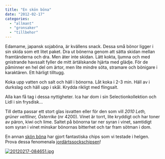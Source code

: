 ```yaml
---
title: "En skön böna"
date: "2012-02-17"
categories: 
  - "allmant"
  - "gronsaker"
  - "tillbehor"
---
```


Edamame, japansk sojaböna, är kvällens snack. Dessa små bönor ligger i sin skida som ett litet paket. Dra ut bönerna genom att sätta skidan mellan framtänderna och dra. Men äter inte skidan. Lätt kokta, ljumna och med gnistrande havssalt fyller de mitt ärtälskande hjärta med glädje. För de påminner en hel del om ärtor, men lite mindre söta, stramare och bönigare i karaktären. Ett härligt tilltugg.

Koka upp vatten och salt och häll i bönorna. Låt koka i 2-3 min. Häll av i durkslag och häll upp i skål. Krydda rikligt med flingsalt.

Alla kan få tag i dessa nyttigheter. Ica har dom i sin Selectionkollektion och Lidl i sin frysdisk...

Till detta passar ett stort glas isvatten eller för den som vill _2010 Leth, grüner veltliner, Österrike_ (nr 4200). Vinet är torrt, lite kryddigt och har toner av päron, kiwi och lime. Saltet på bönorna tar ner syran i vinet, samtidigt som syran i vinet minskar bönornas bitterhet och tar fram sötman i dom.

En annan [skön böna](http://www.matrepubliken.se) har gjort fantastiska chips som vi testade i helgen. Prova dessa fenomenala [jordärtssockschipsen](http://matrepubliken.se/2012/february/jordartskockschips.html)!

  
  
[![20120217-084651.jpg](/static/img/20120217-084651.jpg)](http://import.local/wp-content/uploads/2012/02/20120217-084651.jpg)
